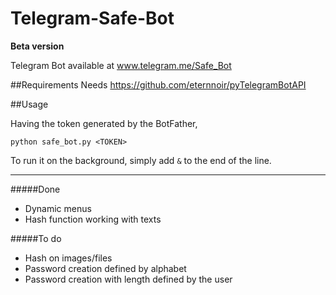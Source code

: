 # Telegram-Safe-Bot
**Beta version**

Telegram Bot available at www.telegram.me/Safe_Bot

##Requirements
Needs https://github.com/eternnoir/pyTelegramBotAPI

##Usage

Having the token generated by the BotFather, 

```python safe_bot.py <TOKEN>```

To run it on the background, simply add `&` to the end of the line.

---
#####Done
* Dynamic menus
* Hash function working with texts

#####To do
* Hash on images/files
* Password creation defined by alphabet
* Password creation with length defined by the user
